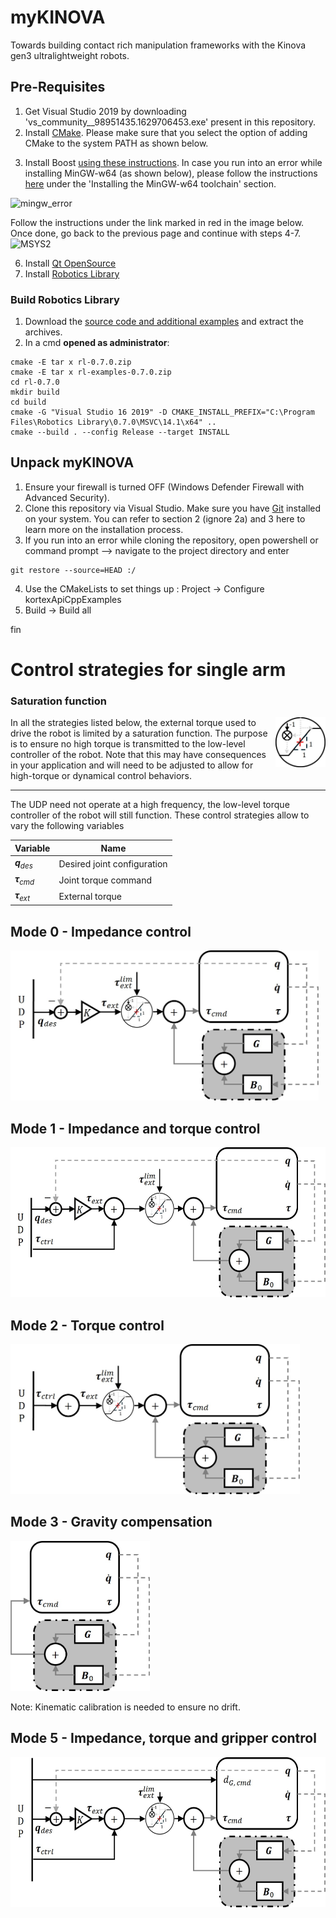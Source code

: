 # myKINOVA
Towards building contact rich manipulation frameworks with the Kinova gen3 ultralightweight robots.

## Pre-Requisites
1. Get Visual Studio 2019 by downloading 'vs_community__98951435.1629706453.exe' present in this repository.
2. Install [CMake](https://github.com/Kitware/CMake/releases/download/v3.29.0-rc1/cmake-3.29.0-rc1-windows-x86_64.msi). Please make sure that you select the option of adding CMake to the system PATH as shown below.

<!--- ![CMake_Windows_install_path](https://github.com/user-attachments/assets/17ca13a4-2346-4334-a130-e01ef98f3c4e)--->

3. Install Boost [using these instructions](https://gist.github.com/zrsmithson/0b72e0cb58d0cb946fc48b5c88511da8). In case you run into an error while installing MinGW-w64 (as shown below), please follow the instructions [here](https://code.visualstudio.com/docs/cpp/config-mingw) under the 'Installing the MinGW-w64 toolchain' section.

![mingw_error](https://github.com/user-attachments/assets/3c1fd076-8949-4221-9f27-014e19bc2b1e)

Follow the instructions under the link marked in red in the image below. Once done, go back to the previous page and continue with steps 4-7.
![MSYS2](https://github.com/user-attachments/assets/6cbfc480-5c2d-4259-8d2f-92f31871de8a)

6. Install [Qt OpenSource](https://master.qt.io/new_archive/qt/5.9/5.9.2/qt-opensource-windows-x86-5.9.2.exe)
7. Install [Robotics Library](https://github.com/roboticslibrary/rl/releases/download/0.7.0/rl-0.7.0-msvc-14.1-x64.msi)

### Build Robotics Library
1. Download the [source code and additional examples](https://www.roboticslibrary.org/download) and extract the archives.
2. In a cmd **opened as administrator**:
```console
cmake -E tar x rl-0.7.0.zip
cmake -E tar x rl-examples-0.7.0.zip
cd rl-0.7.0
mkdir build
cd build
cmake -G "Visual Studio 16 2019" -D CMAKE_INSTALL_PREFIX="C:\Program Files\Robotics Library\0.7.0\MSVC\14.1\x64" ..
cmake --build . --config Release --target INSTALL
```
## Unpack myKINOVA
1. Ensure your firewall is turned OFF (Windows Defender Firewall with Advanced Security).
2. Clone this repository via Visual Studio. Make sure you have [Git](https://git-scm.com/download/win) installed on your system. You can refer to section 2 (ignore 2a) and 3 here to learn more on the installation process.
3. If you run into an error while cloning the repository, open powershell or command prompt --> navigate to the project directory and enter
```console
git restore --source=HEAD :/
```

<!--- ![Git_error](https://github.com/user-attachments/assets/e1387838-c04e-4c3b-abf6-ac0464e3db85)--->

4. Use the CMakeLists to set things up : Project -> Configure kortexApiCppExamples
5. Build -> Build all

fin

# Control strategies for single arm

### Saturation function
<img align="right" src="media/tau_ext_limit.jpg" width="80">
In all the strategies listed below, the external torque used to drive the robot is limited by a saturation function. The purpose is to ensure no high torque is transmitted to the low-level controller of the robot. Note that this may have consequences in your application and will need to be adjusted to allow for high-torque or dynamical control behaviors.

<!-- New line here... -->
---
The UDP need not operate at a high frequency, the low-level torque controller of the robot will still function. These control strategies allow to vary the following variables

| Variable            |    Name |
| -----------         | ------- |
| **$q$**$_{des}$     | Desired joint configuration |
| **$\tau$**$_{cmd}$  | Joint torque command |
| **$\tau$**$_{ext}$  | External torque |

## Mode 0 - Impedance control
<img src="media/mode0_impedance.jpg" height="240">

## Mode 1 - Impedance and torque control
<img src="media/mode1_impedance_and_torque.jpg" height="240">

## Mode 2 - Torque control
<img src="media/mode2_torque.jpg" height="240">

## Mode 3 - Gravity compensation
<img src="media/mode3_gravity.jpg" height="240">

Note: Kinematic calibration is needed to ensure no drift.

## Mode 5 - Impedance, torque and gripper control
<img src="media/mode5_impedance_and_torque_and_gripper.jpg" height="240">
